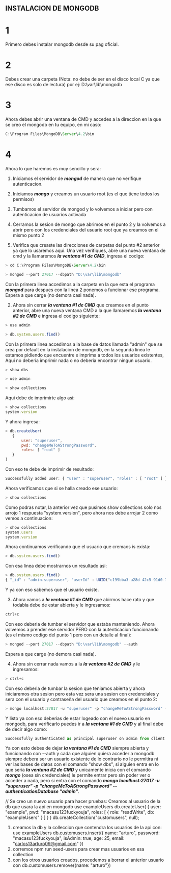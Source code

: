 ## INSTALACION DE MONGODB

# 1
Primero debes instalar mongodb desde su pag oficial.
# 2
Debes crear una carpeta (Nota: no debe de ser en el disco local C ya que ese disco es solo de lectura) por ej: D:\var\lib\mongodb
# 3
Ahora debes abrir una ventana de CMD y accedes a la direccion en la que se creo el mongodb en tu equipo, en mi caso:
 ``` js
C:\Program Files\MongoDB\Server\4.2\bin
```
# 4
Ahora lo que haremos es muy sencillo y sera:
1) Iniciamos el servidor de **_mongod_** de manera que no verifique autenticacion.
2) Iniciamos **_mongo_** y creamos un usuario root (es el que tiene todos los permisos)
3) Tumbamos el servidor de mongod y lo volvemos a iniciar pero con autenticacion de usuarios activada
4) Cerramos la sesion de mongo que abrimos en el punto 2 y la volvemos a abrir pero con los credenciales del usuario root que ya creamos en el mismo punto 2

1) Verifica que creaste las direcciones de carpetas del punto #2 anterior ya que lo usaremos aqui.
Una vez verifiques, abre una nueva ventana de cmd y la llamaremos **_la ventana #1 de CMD_**, ingresa el codigo:
 ``` js
 > cd C:\Program Files\MongoDB\Server\4.2\bin
```
 ``` js
 > mongod --port 27017 --dbpath "D:\var\lib\mongodb"
```
Con la primera linea accedimos a la carpeta en la que esta el programa **_mongod_** para despues con la linea 2 ponemos a funcionar ese programa.
Espera a que carge (no demora casi nada).

2) Ahora sin cerrar **_la ventana #1 de CMD_** que creamos en el punto anterior, abre una nueva ventana CMD a la que llamaremos **_la ventana #2 de CMD_** e ingresa el codigo siguiente:
 ``` js
 > use admin
```
 ``` js
 > db.system.users.find()
```
Con la primera linea accedimos a la base de datos llamada "admin" que se crea por default en la instalacion de mongodb, en la segunda linea le estamos pidiendo que encuentre e imprima a todos los usuarios existentes, Aqui no deberia imprimir nada o no deberia encontrar ningun usuario.
 ``` js
 > show dbs
```
 ``` js
 > use admin
```
 ``` js
 > show collections
```
Aqui debe de imprimirte algo asi:
 ``` js
 > show collections
system.version
```
Y ahora ingresa:
 ``` js
 > db.createUser(
    {
        user: "superuser",
        pwd: "changeMeToAStrongPassword",
        roles: [ "root" ]
    }
)
```
Con eso te debe de imprimir de resultado:
 ``` js
Successfully added user: { "user" : "superuser", "roles" : [ "root" ] }
```
Ahora verificamos que si se halla creado ese usuario:
 ``` js
 > show collections
```
Como podras notar, la anterior vez que pusimos show collections solo nos arrojo 1 respuesta "system.version", pero ahora nos debe arrojar 2 como vemos a continuacion:
 ``` js
 > show collections
system.users
system.version
```
Ahora continuamos verificando que el usuario que cremaos is exista:
 ``` js
 > db.system.users.find()
```
Con esa linea debe mostrarnos un resultado asi:
 ``` js
 > db.system.users.find()
{ "_id" : "admin.superuser", "userId" : UUID("c199bba3-a28d-42c5-91d0-71b3f14817aa"), "user" : "superuser", "db" : "admin", "credentials" : { "SCRAM-SHA-1" : { "iterationCount" : 10000, "salt" : "EwT0oBKVTPC5IMTgdCw5fQ==", "storedKey" : "lp26lQftiTb8jX9NH9JfN/aaHSo=", "serverKey" : "P8J8WHzEMvMqaRRipMg1IkcV/p4=" }, "SCRAM-SHA-256" : { "iterationCount" : 15000, "salt" : "HSpu9RnGFP4k9g2T91ZPQVdUMtkZqvg1ibXNBA==", "storedKey" : "IegqC3xU6jTLA16w00w1uOsh7lvlEYvI7gHFcOzdXko=", "serverKey" : "cN0RiOQuD5B/ATBTTGIBmKCWC8vWP5z7lkAA04rDops=" } }, "roles" : [ { "role" : "root", "db" : "admin" } ] }
```
Y ya con eso sabemos que el usuario existe.

3) Ahora vamos a **_la ventana #1 de CMD_** que abirmos hace rato y que todabia debe de estar abierta y le ingresamos:
 ``` js
 ctrl+c
```
Con eso deberia de tumbar el servidor que estaba manteniendo.
Ahora volvemos a prender ese servidor PERO con la autenticacion funcionando (es el mismo codigo del punto 1 pero con un detalle al final):
 ``` js
 > mongod --port 27017 --dbpath "D:\var\lib\mongodb" --auth
```
Espera a que carge (no demora casi nada).


4) Ahora sin cerrar nada vamos a la **_la ventana #2 de CMD_** y le ingresamos:
 ``` js
 > ctrl+c
```
Con eso deberia de tumbar la sesion que teniamos abierta y ahora iniciaremos otra sesion pero esta vez sera una sesion con credenciales y sera con el usuario y contraseña del usuario que creamos en el punto 2:
 ``` js
 > mongo localhost:27017 -u "superuser" -p "changeMeToAStrongPassword" --authenticationDatabase "admin"
```
Y listo ya con eso deberias de estar logeado con el nuevo usuario en mongodb, para verificarlo puedes ir a **_la ventana #1 de CMD_** y al final debe de decir algo como:
 ``` js
Successfully authenticated as principal superuser on admin from client 127.0.0.1:58703
```
Ya con esto debes de dejar **_la ventana #1 de CMD_** siempre abierta y funcionando con --auth y cada que alguien quiera acceder a mongodb siempre debera ser un usuario existente de lo contrario no le permitira ni ver las bases de datos con el comando "show dbs", si alguien entra en lo que seria **_la ventana #2 de CMD_** y unicamente inicia con el comando **_mongo_** (osea sin credenciales) le permite entrar pero sin poder ver o acceder a nada, pero si entra con el comando **_mongo localhost:27017 -u "superuser" -p "changeMeToAStrongPassword" --authenticationDatabase "admin"_**.


// Se creo un nuevo usuario para hacer pruebas:
Creamos al usuario de la db que usara la api en mongodb
use exampleUsers
db.createUser(
  {
    user: "example",
    pwd: "macasu123fuckyouja",
    roles: [
       { role: "readWrite", db: "exampleUsers" }
    ]
  }
)
db.createCollection("customusers", null);

1) creamos la db y la colleccion que contendra los usuarios de la api con:
use exampleUsers
db.customusers.insert({
  name: "arturo",
  password: "macasu123fuckyouja",
  isAdmin: true,
  age: 25,
  email: "carlos13arturo09@gmail.com"
})
2) corremos npm run seed-users para crear mas usuarios en esa collection
3) con los otros usuarios creados, procedemos a borrar el anterior usuario con db.customusers.remove({name: "arturo"})
